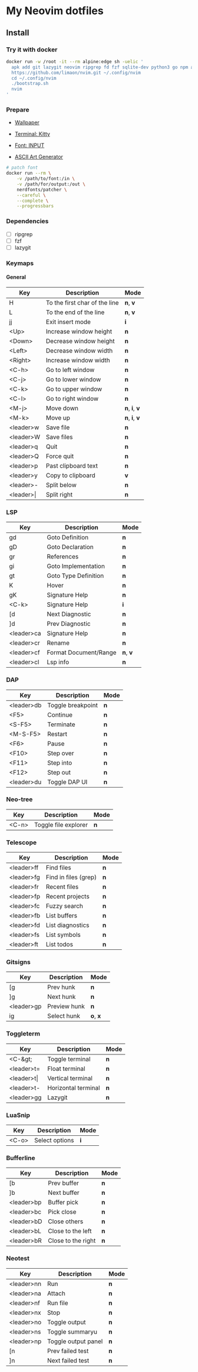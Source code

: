 # My Neovim dotfiles

## Install

### Try it with docker

```bash
docker run -w /root -it --rm alpine:edge sh -uelic '
  apk add git lazygit neovim ripgrep fd fzf sqlite-dev python3 go npm alpine-sdk --update
  https://github.com/limaon/nvim.git ~/.config/nvim
  cd ~/.config/nvim
  ./bootstrap.sh
  nvim
'
```

### Prepare

* [Wallpaper](https://wallhaven.cc/w/zyxvqy)

* [Terminal: Kitty](https://sw.kovidgoyal.net/kitty/)

* [Font: INPUT](https://input.djr.com/preview/?size=14&language=python&theme=solarized-dark&family=InputMono&width=300&weight=300&line-height=1.2&a=ss&g=ss&i=topserif&l=topserif&zero=0&asterisk=height&braces=straight&preset=default&customize=please)

* [ASCII Art Generator](https://patorjk.com/software/taag/#p=display&f=Soft&t=Type%20Something%20)

```bash
# patch font
docker run --rm \
    -v /path/to/font:/in \
    -v /path/for/output:/out \
    nerdfonts/patcher \
    --careful \
    --complete \
    --progressbars
```

### Dependencies

* [ ] ripgrep
* [ ] fzf
* [ ] lazygit

### Keymaps

#### General

| Key              | Description                   | Mode                |
| ------           | ---                           | ---                 |
| H                | To the first char of the line | **n**, **v**        |
| L                | To the end of the line        | **n**, **v**        |
| jj               | Exit insert mode              | **i**               |
| &lt;Up&gt;       | Increase window height        | **n**               |
| &lt;Down&gt;     | Decrease window height        | **n**               |
| &lt;Left&gt;     | Decrease window width         | **n**               |
| &lt;Right&gt;    | Increase window width         | **n**               |
| &lt;C-h&gt;      | Go to left window             | **n**               |
| &lt;C-j&gt;      | Go to lower window            | **n**               |
| &lt;C-k&gt;      | Go to upper window            | **n**               |
| &lt;C-l&gt;      | Go to right window            | **n**               |
| &lt;M-j&gt;      | Move down                     | **n**, **i**, **v** |
| &lt;M-k&gt;      | Move up                       | **n**, **i**, **v** |
| &lt;leader&gt;w  | Save file                     | **n**               |
| &lt;leader&gt;W  | Save files                    | **n**               |
| &lt;leader&gt;q  | Quit                          | **n**               |
| &lt;leader&gt;Q  | Force quit                    | **n**               |
| &lt;leader&gt;p  | Past clipboard text           | **n**               |
| &lt;leader&gt;y  | Copy to clipboard             | **v**               |
| &lt;leader&gt;-  | Split below                   | **n**               |
| &lt;leader&gt;\| | Split right                   | **n**               |

### LSP

| Key              | Description           | Mode           |
| --------------   | --------------        | -------------- |
| gd               | Goto Definition       | **n**          |
| gD               | Goto Declaration      | **n**          |
| gr               | References            | **n**          |
| gi               | Goto Implementation   | **n**          |
| gt               | Goto Type Definition  | **n**          |
| K                | Hover                 | **n**          |
| gK               | Signature Help        | **n**          |
| &lt;C-k&gt;      | Signature Help        | **i**          |
| [d               | Next Diagnostic       | **n**          |
| ]d               | Prev Diagnostic       | **n**          |
| &lt;leader&gt;ca | Signature Help        | **n**          |
| &lt;leader&gt;cr | Rename                | **n**          |
| &lt;leader&gt;cf | Format Document/Range | **n**, **v**   |
| &lt;leader&gt;cl | Lsp info              | **n**          |

### DAP

| Key              | Description       | Mode           |
| --------------   | --------------    | -------------- |
| &lt;leader&gt;db | Toggle breakpoint | **n**          |
| &lt;F5&gt;       | Continue          | **n**          |
| &lt;S-F5&gt;     | Terminate         | **n**          |
| &lt;M-S-F5&gt;   | Restart           | **n**          |
| &lt;F6&gt;       | Pause             | **n**          |
| &lt;F10&gt;      | Step over         | **n**          |
| &lt;F11&gt;      | Step into         | **n**          |
| &lt;F12&gt;      | Step out          | **n**          |
| &lt;leader&gt;du | Toggle DAP UI     | **n**          |

### Neo-tree

| Key            | Description          | Mode           |
| -------------- | --------------       | -------------- |
| &lt;C-n&gt;    | Toggle file explorer | **n**          |

### Telescope

| Key              | Description          | Mode           |
| --------------   | --------------       | -------------- |
| &lt;leader&gt;ff | Find files           | **n**          |
| &lt;leader&gt;fg | Find in files (grep) | **n**          |
| &lt;leader&gt;fr | Recent files         | **n**          |
| &lt;leader&gt;fp | Recent projects      | **n**          |
| &lt;leader&gt;fc | Fuzzy search         | **n**          |
| &lt;leader&gt;fb | List buffers         | **n**          |
| &lt;leader&gt;fd | List diagnostics     | **n**          |
| &lt;leader&gt;fs | List symbols         | **n**          |
| &lt;leader&gt;ft | List todos           | **n**          |

### Gitsigns

| Key              | Description    | Mode           |
| --------------   | -------------- | -------------- |
| [g               | Prev hunk      | **n**          |
| ]g               | Next hunk      | **n**          |
| &lt;leader&gt;gp | Preview hunk   | **n**          |
| ig               | Select hunk    | **o**, **x**   |

### Toggleterm

| Key               | Description         | Mode           |
| --------------    | --------------      | -------------- |
| &lt;C-\&gt;       | Toggle terminal     | **n**          |
| &lt;leader&gt;t=  | Float terminal      | **n**          |
| &lt;leader&gt;t\| | Vertical terminal   | **n**          |
| &lt;leader&gt;t-  | Horizontal terminal | **n**          |
| &lt;leader&gt;gg  | Lazygit             | **n**          |

### LuaSnip

| Key            | Description     | Mode           |
| -------------- | --------------  | -------------- |
| &lt;C-o&gt;    | Select  options | **i**          |

### Bufferline

| Key              | Description        | Mode           |
| --------------   | --------------     | -------------- |
| [b               | Prev buffer        | **n**          |
| ]b               | Next buffer        | **n**          |
| &lt;leader&gt;bp | Buffer pick        | **n**          |
| &lt;leader&gt;bc | Pick close         | **n**          |
| &lt;leader&gt;bD | Close others       | **n**          |
| &lt;leader&gt;bL | Close to the left  | **n**          |
| &lt;leader&gt;bR | Close to the right | **n**          |

### Neotest

| Key              | Description         | Mode           |
| --------------   | --------------      | -------------- |
| &lt;leader&gt;nn | Run                 | **n**          |
| &lt;leader&gt;na | Attach              | **n**          |
| &lt;leader&gt;nf | Run file            | **n**          |
| &lt;leader&gt;nx | Stop                | **n**          |
| &lt;leader&gt;no | Toggle output       | **n**          |
| &lt;leader&gt;ns | Toggle summaryu     | **n**          |
| &lt;leader&gt;np | Toggle output panel | **n**          |
| [n               | Prev failed test    | **n**          |
| ]n               | Next failed test    | **n**          |
